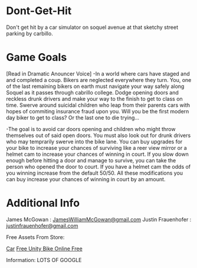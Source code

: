 # Dont-Get-Hit
Don't get hit by a car simulator on soquel avenue at that sketchy street parking by carbillo.


# Game Goals
[Read in Dramatic Anouncer Voice]
-In a world where cars have staged and and completed a coup. Bikers are neglected everywhere they turn. You, one of the last remaining bikers on earth must navigate your way safely along Soquel as it passes through cabrillo college. Dodge opening doors and reckless drunk drivers and make your way to the finish to get to class on time. Swerve around suicidal children who leap from their parents cars with hopes of commiting insurance fraud upon you. Will you be the first modern day biker to get to class? Or the last one to die trying...

-The goal is to avoid car doors opening and children who might throw themselves out of said open doors. You must also look out for drunk drivers who may temprarily swerve into the bike lane. You can buy upgrades for your bike to increase your chances of surviving like a reer view mirror or a helmet cam to increase your chances of winning in court. If you slow down enough before hitting a door and manage to survive, you can take the person who opened the door to court. If you have a helmet cam the odds of you winning increase from the default 50/50. All these modifications you can buy increase your chances of winning in court by an amount.


# Additional Info

James McGowan : JamesWilliamMcGowan@gmail.com
Justin Frauenhofer : justinfrauenhofer@gmail.com


Free Assets From Store:

[Car](https://assetstore.unity.com/packages/3d/vehicles/land/car-toon-the-sport-car-with-interior-62697)
[Free Unity Bike Online Free](https://www.google.com/search?safe=active&rlz=1CAWAFN_enUS710US711&ei=4h-QXPO9O8jf0gL086qgCQ&q=free+blender+bike+online+free&oq=free+blender+bike+online+free&gs_l=psy-ab.3..33i299.1969.5186..5271...0.0..0.190.2163.28j1......0....1..gws-wiz.......0i71j35i39j0i67j0i131j0j0i20i263j0i22i30j33i22i29i30.I33BPeTTMrQ)

Information:
LOTS OF GOOGLE
